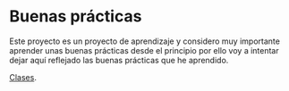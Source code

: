 # Buenas prácticas
Este proyecto es un proyecto de aprendizaje y considero muy importante aprender unas buenas prácticas desde el principio por ello voy a intentar dejar aquí reflejado las buenas prácticas que he aprendido.

[Clases](https://developer.mozilla.org/es/docs/Web/JavaScript/Referencia/Classes).